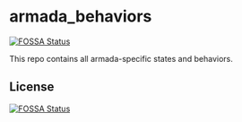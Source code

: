 # armada_behaviors
[![FOSSA Status](https://app.fossa.com/api/projects/git%2Bgithub.com%2Fuml-robotics%2Farmada_behaviors.svg?type=shield)](https://app.fossa.com/projects/git%2Bgithub.com%2Fuml-robotics%2Farmada_behaviors?ref=badge_shield)

This repo contains all armada-specific states and behaviors.


## License
[![FOSSA Status](https://app.fossa.com/api/projects/git%2Bgithub.com%2Fuml-robotics%2Farmada_behaviors.svg?type=large)](https://app.fossa.com/projects/git%2Bgithub.com%2Fuml-robotics%2Farmada_behaviors?ref=badge_large)